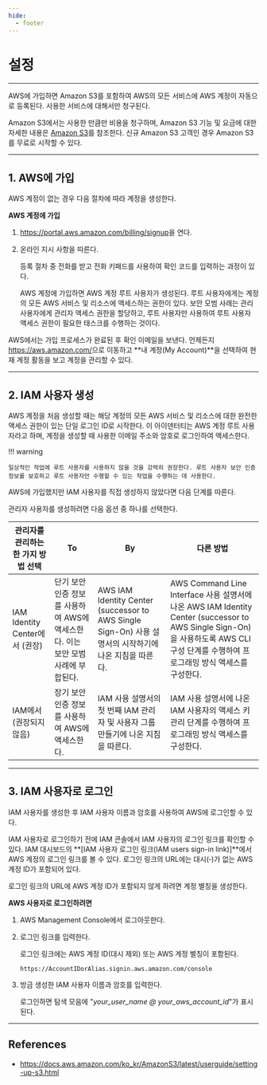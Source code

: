 ```yaml
---
hide:
  - footer
---
```


# 설정

---

AWS에 가입하면 Amazon S3를 포함하여 AWS의 모든 서비스에 AWS 계정이 자동으로 등록된다. 사용한 서비스에 대해서만 청구된다.

Amazon S3에서는 사용한 만큼만 비용을 청구하며, Amazon S3 기능 및 요금에 대한 자세한 내용은 [Amazon S3](http://aws.amazon.com/s3)를 참조한다. 신규 Amazon S3 고객인 경우 Amazon S3를 무료로 시작할 수 있다.

---

## 1. AWS에 가입

AWS 계정이 없는 경우 다음 절차에 따라 계정을 생성한다.

**AWS 계정에 가입**

1. <https://portal.aws.amazon.com/billing/signup>을 연다.

2. 온라인 지시 사항을 따른다.

    등록 절차 중 전화를 받고 전화 키패드를 사용하여 확인 코드를 입력하는 과정이 있다.

    AWS 계정에 가입하면 AWS 계정 루트 사용자가 생성된다. 루트 사용자에게는 계정의 모든 AWS 서비스 및 리소스에 액세스하는 권한이 있다. 보안 모범 사례는 관리 사용자에게 관리자 액세스 권한을 할당하고, 루트 사용자만 사용하여 루트 사용자 액세스 권한이 필요한 태스크를 수행하는 것이다.

AWS에서는 가입 프로세스가 완료된 후 확인 이메일을 보낸다. 언제든지 <https://aws.amazon.com/>으로 이동하고 **내 계정(My Account)**을 선택하여 현재 계정 활동을 보고 계정을 관리할 수 있다.

---

## 2. IAM 사용자 생성

AWS 계정을 처음 생성할 때는 해당 계정의 모든 AWS 서비스 및 리소스에 대한 완전한 액세스 권한이 있는 단일 로그인 ID로 시작한다. 이 아이덴터티는 AWS 계정 루트 사용자라고 하며, 계정을 생성할 때 사용한 이메일 주소와 암호로 로그인하여 액세스한다.

!!! warning

    일상적인 작업에 루트 사용자를 사용하지 않을 것을 강력히 권장한다. 루트 사용자 보안 인증 정보를 보호하고 루트 사용자만 수행할 수 있는 작업을 수행하는 데 사용한다.

AWS에 가입했지만 IAM 사용자를 직접 생성하지 않았다면 다음 단계를 따른다.

관리자 사용자를 생성하려면 다음 옵션 중 하나를 선택한다.

| 관리자를 관리하는 한 가지 방법 선택 | To | By | 다른 방법 |
| --- | --- | --- | --- |
| IAM Identity Center에서 (권장)|단기 보안 인증 정보를 사용하여 AWS에 액세스한다. 이는 보안 모범 사례에 부합된다. | AWS IAM Identity Center (successor to AWS Single Sign-On) 사용 설명서의 시작하기에 나온 지침을 따른다. | AWS Command Line Interface 사용 설명서에 나온 AWS IAM Identity Center (successor to AWS Single Sign-On)을 사용하도록 AWS CLI 구성 단계를 수행하여 프로그래밍 방식 액세스를 구성한다. |
| IAM에서 (권장되지 않음) | 장기 보안 인증 정보를 사용하여 AWS에 액세스한다. | IAM 사용 설명서의 첫 번째 IAM 관리자 및 사용자 그룹 만들기에 나온 지침을 따른다. | IAM 사용 설명서에 나온 IAM 사용자의 액세스 키 관리 단계를 수행하여 프로그래밍 방식 액세스를 구성한다. |

---

## 3. IAM 사용자로 로그인

IAM 사용자를 생성한 후 IAM 사용자 이름과 암호를 사용하여 AWS에 로그인할 수 있다.

IAM 사용자로 로그인하기 전에 IAM 콘솔에서 IAM 사용자의 로그인 링크를 확인할 수 있다. IAM 대시보드의 **[IAM 사용자 로그인 링크(IAM users sign-in link)]**에서 AWS 계정의 로그인 링크를 볼 수 있다. 로그인 링크의 URL에는 대시(‐)가 없는 AWS 계정 ID가 포함되어 있다.

로그인 링크의 URL에 AWS 계정 ID가 포함되지 않게 하려면 계정 별칭을 생성한다.

**AWS 사용자로 로그인하려면**

1. AWS Management Console에서 로그아웃한다.

2. 로그인 링크를 입력한다.

    로그인 링크에는 AWS 계정 ID(대시 제외) 또는 AWS 계정 별칭이 포함된다.

    ```
    https://AccountIDorAlias.signin.aws.amazon.com/console
    ```

3. 방금 생성한 IAM 사용자 이름과 암호를 입력한다.

    로그인하면 탐색 모음에 "*your_user_name @ your_aws_account_id*"가 표시된다.

---

## References

- <https://docs.aws.amazon.com/ko_kr/AmazonS3/latest/userguide/setting-up-s3.html>
